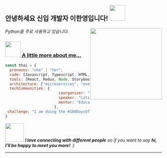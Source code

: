 <h2> 안녕하세요 신입 개발자 이한영입니다! <img src="https://media3.giphy.com/media/v1.Y2lkPTc5MGI3NjExeDJhMjl6MmFwanExYXJlNHczenFrZHN6amRvcmNldjR4cXF3ZTl6eCZlcD12MV9pbnRlcm5hbF9naWZfYnlfaWQmY3Q9Zw/ZqlvCTNHpqrio/giphy.gif" width="50"></h2>
<img align='right' src="https://media.giphy.com/media/ieyl9zmCjO4b4t6qoY/giphy.gif" width="230">
<p><em>Python을 주로 사용하고 있습니다. <a href="[http://www.unb.br](https://www.python.org/)">
</em></p>



### <img src="https://media3.giphy.com/media/v1.Y2lkPTc5MGI3NjExaTYwM3c4bWFjdG1zZ3dkYWg0bXF2b2w5ZnRmaXVjbWw0dDZyanIxciZlcD12MV9pbnRlcm5hbF9naWZfYnlfaWQmY3Q9Zw/k0ijJhqrUP4T2EvmJ1/giphy.gif" width="50"> A little more about me...  

```javascript
const thai = {
  pronouns: "she" | "her",
  code: [Javascript, Typescript, HTML, CSS, Ruby, Python, Java],
  tools: [React, Redux, Node, Storybook, Styled-Components, Jest, Docker],
  architecture: ["microservices", "event-driven", "design system pattern"],
  techCommunities: {
                        coorganizer: "AfroPython",
                        speaker: "Latinity",
                        mentor: "EducaTRANSforma"
                      },
 challenge: "I am doing the #100DaysOfCode challenge focused on react and typescript"
}
```

<img src="https://media.giphy.com/media/LnQjpWaON8nhr21vNW/giphy.gif" width="60"> <em><b>I love connecting with different people</b> so if you want to say <b>hi, I'll be happy to meet you more!</b> :)</em>

---
